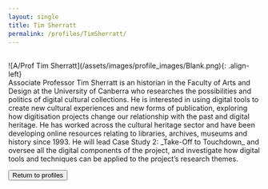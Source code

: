 ```yaml
---
layout: single
title: Tim Sherratt
permalink: /profiles/TimSherratt/
---
```

<br/>
![A/Prof Tim Sherratt](/assets/images/profile_images/Blank.png){: .align-left}
<br/>
Associate Professor Tim Sherratt is an historian in the Faculty of Arts and Design at the University of Canberra who researches the possibilities and politics of digital cultural collections. He is interested in using digital tools to create new cultural experiences and new forms of publication, exploring how digitisation projects change our relationship with the past and digital heritage. He has worked across the cultural heritage sector and have been developing online resources relating to libraries, archives, museums and history since 1993. He will lead Case Study 2: _Take-Off to Touchdown_ and oversee all the digital components of the project, and investigate how digital tools and techniques can be applied to the project’s research themes.

<p><a href="http://www.heritageoftheair.org.au/profiles"><button class="button">Return to profiles</button></a></p>
